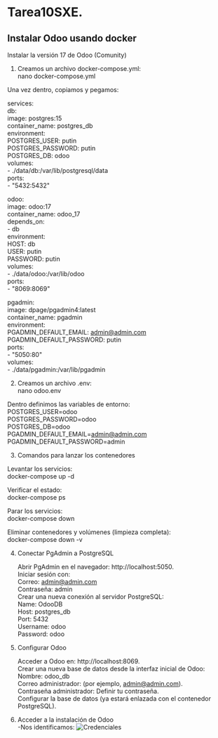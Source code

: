 # Tarea10SXE.

## Instalar Odoo usando docker  
Instalar la versión 17 de Odoo (Comunity)  

1. Creamos un archivo docker-compose.yml:  
nano docker-compose.yml  

Una vez dentro, copiamos y pegamos:  

services:  
  db:  
    image: postgres:15  
    container_name: postgres_db  
    environment:  
      POSTGRES_USER: putin  
      POSTGRES_PASSWORD: putin  
      POSTGRES_DB: odoo  
    volumes:  
      - ./data/db:/var/lib/postgresql/data  
    ports:  
      - "5432:5432"  

  odoo:  
    image: odoo:17  
    container_name: odoo_17  
    depends_on:  
      - db  
    environment:  
      HOST: db  
      USER: putin  
      PASSWORD: putin  
    volumes:  
      - ./data/odoo:/var/lib/odoo  
    ports:  
      - "8069:8069"  

  pgadmin:  
    image: dpage/pgadmin4:latest  
    container_name: pgadmin  
    environment:  
      PGADMIN_DEFAULT_EMAIL: admin@admin.com  
      PGADMIN_DEFAULT_PASSWORD: putin  
    ports:  
      - "5050:80"  
    volumes:  
      - ./data/pgadmin:/var/lib/pgadmin  

2. Creamos un archivo .env:  
nano odoo.env  

Dentro definimos las variables de entorno:  
POSTGRES_USER=odoo  
POSTGRES_PASSWORD=odoo  
POSTGRES_DB=odoo  
PGADMIN_DEFAULT_EMAIL=admin@admin.com  
PGADMIN_DEFAULT_PASSWORD=admin  


3. Comandos para lanzar los contenedores  

Levantar los servicios:  
docker-compose up -d  

Verificar el estado:  
docker-compose ps  

Parar los servicios:  
docker-compose down  

Eliminar contenedores y volúmenes (limpieza completa):  
docker-compose down -v  


4. Conectar PgAdmin a PostgreSQL  

    Abrir PgAdmin en el navegador: http://localhost:5050.  
    Iniciar sesión con:  
        Correo: admin@admin.com  
        Contraseña: admin  
    Crear una nueva conexión al servidor PostgreSQL:  
        Name: OdooDB  
        Host: postgres_db  
        Port: 5432  
        Username: odoo  
        Password: odoo  

5. Configurar Odoo  

    Acceder a Odoo en: http://localhost:8069.  
    Crear una nueva base de datos desde la interfaz inicial de Odoo:  
        Nombre: odoo_db  
        Correo administrador: (por ejemplo, admin@admin.com).  
        Contraseña administrador: Definir tu contraseña.  
    Configurar la base de datos (ya estará enlazada con el contenedor PostgreSQL).  

6. Acceder a la instalación de Odoo  
  -Nos identificamos:
   ![Credenciales](file:///home/javier/Im%C3%A1genes/Capturas%20de%20pantalla/Captura%20desde%202025-01-16%2012-51-53.png)
